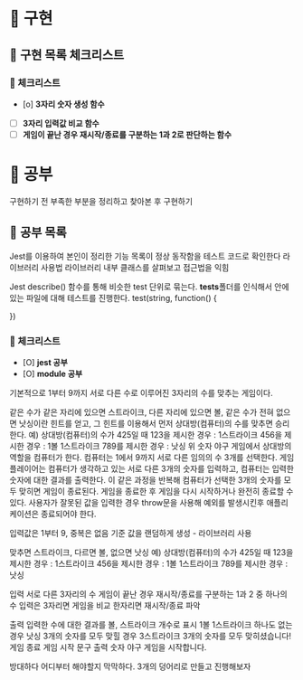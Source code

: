 # 🚀 구현

## 🧾 구현 목록 체크리스트

### 🚨 체크리스트

- [o] **3자리 숫자 생성 함수**
- [ ] **3자리 입력값 비교 함수**
- [ ] **게임이 끝난 경우 재시작/종료를 구분하는 1과 2로 판단하는 함수**

# 🚀 공부

구현하기 전 부족한 부분을 정리하고 찾아본 후 구현하기

## 🧾 공부 목록

Jest를 이용하여 본인이 정리한 기능 목록이 정상 동작함을 테스트 코드로 확인한다
라이브러리 사용법
라이브러리 내부 클래스를 살펴보고 접근법을 익힘

Jest
describe() 함수를 통해 비슷한 test 단위로 묶는다.
**tests**폴더를 인식해서 안에 있는 파일에 대해 테스트를 진행한다.
test(string, function() {

})

### 🚨 체크리스트

- [O] **jest 공부**
- [O] **module 공부**

기본적으로 1부터 9까지 서로 다른 수로 이루어진 3자리의 수를 맞추는 게임이다.

같은 수가 같은 자리에 있으면 스트라이크, 다른 자리에 있으면 볼, 같은 수가 전혀 없으면 낫싱이란 힌트를 얻고, 그 힌트를 이용해서 먼저 상대방(컴퓨터)의 수를 맞추면 승리한다.
예) 상대방(컴퓨터)의 수가 425일 때
123을 제시한 경우 : 1스트라이크
456을 제시한 경우 : 1볼 1스트라이크
789를 제시한 경우 : 낫싱
위 숫자 야구 게임에서 상대방의 역할을 컴퓨터가 한다. 컴퓨터는 1에서 9까지 서로 다른 임의의 수 3개를 선택한다. 게임 플레이어는 컴퓨터가 생각하고 있는 서로 다른 3개의 숫자를 입력하고, 컴퓨터는 입력한 숫자에 대한 결과를 출력한다.
이 같은 과정을 반복해 컴퓨터가 선택한 3개의 숫자를 모두 맞히면 게임이 종료된다.
게임을 종료한 후 게임을 다시 시작하거나 완전히 종료할 수 있다.
사용자가 잘못된 값을 입력한 경우 throw문을 사용해 예외를 발생시킨후 애플리케이션은 종료되어야 한다.

입력값은 1부터 9, 중복은 없음
기준 값을 랜덤하게 생성 - 라이브러리 사용

맞추면 스트라이크, 다르면 볼, 없으면 낫싱
예) 상대방(컴퓨터)의 수가 425일 때
123을 제시한 경우 : 1스트라이크
456을 제시한 경우 : 1볼 1스트라이크
789를 제시한 경우 : 낫싱

입력
서로 다른 3자리의 수
게임이 끝난 경우 재시작/종료를 구분하는 1과 2 중 하나의 수
입력은 3자리면 게임을 비교
한자리면 재시작/종료 파악

출력
입력한 수에 대한 결과를 볼, 스트라이크 개수로 표시
1볼 1스트라이크
하나도 없는 경우
낫싱
3개의 숫자를 모두 맞힐 경우
3스트라이크
3개의 숫자를 모두 맞히셨습니다! 게임 종료
게임 시작 문구 출력
숫자 야구 게임을 시작합니다.

방대하다 어디부터 해야할지 막막하다. 3개의 덩어리로 만들고 진행해보자
